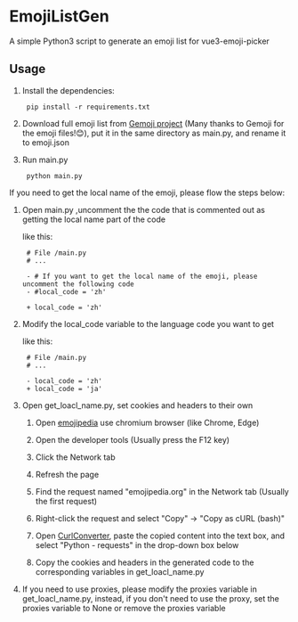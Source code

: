 # EmojiListGen

A simple Python3 script to generate an emoji list for vue3-emoji-picker

## Usage

1. Install the dependencies:

        pip install -r requirements.txt

2. Download full emoji list from [Gemoji project](https://github.com/github/gemoji/blob/master/db/emoji.json) (Many thanks to Gemoji for the emoji files!😊), put it in the same directory as main.py, and rename it to emoji.json

3. Run main.py

        python main.py

If you need to get the local name of the emoji, please flow the steps below:

1. Open main.py ,uncomment the the code that is commented out as getting the local name part of the code

    like this:

        # File /main.py
        # ...

        - # If you want to get the local name of the emoji, please uncomment the following code
        - #local_code = 'zh'

        + local_code = 'zh'

2. Modify the local_code variable to the language code you want to get

    like this:

        # File /main.py
        # ...

        - local_code = 'zh'
        + local_code = 'ja'

3. Open get_loacl_name.py, set cookies and headers to their own

    1. Open [emojipedia](https://emojipedia.org/) use chromium browser (like Chrome, Edge)
    
    2. Open the developer tools (Usually press the F12 key)

    3. Click the Network tab

    4. Refresh the page

    5. Find the request named "emojipedia.org" in the Network tab (Usually the first request)

    6. Right-click the request and select "Copy" -> "Copy as cURL (bash)"

    7. Open [CurlConverter](https://curlconverter.com/), paste the copied content into the text box, and select "Python - requests" in the drop-down box below

    8. Copy the cookies and headers in the generated code to the corresponding variables in get_loacl_name.py

4. If you need to use proxies, please modify the proxies variable in get_loacl_name.py, instead, if you don't need to use the proxy, set the proxies variable to None or remove the proxies variable

